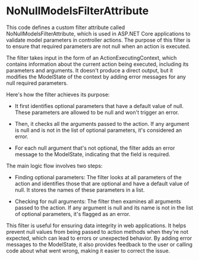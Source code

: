 # NoNullModelsFilterAttribute

This code defines a custom filter attribute called NoNullModelsFilterAttribute, which is used in ASP.NET Core applications to validate model parameters in controller actions. The purpose of this filter is to ensure that required parameters are not null when an action is executed.

The filter takes input in the form of an ActionExecutingContext, which contains information about the current action being executed, including its parameters and arguments. It doesn't produce a direct output, but it modifies the ModelState of the context by adding error messages for any null required parameters.

Here's how the filter achieves its purpose:

- It first identifies optional parameters that have a default value of null. These parameters are allowed to be null and won't trigger an error.

- Then, it checks all the arguments passed to the action. If any argument is null and is not in the list of optional parameters, it's considered an error.

- For each null argument that's not optional, the filter adds an error message to the ModelState, indicating that the field is required.

The main logic flow involves two steps:

- Finding optional parameters: The filter looks at all parameters of the action and identifies those that are optional and have a default value of null. It stores the names of these parameters in a list.

- Checking for null arguments: The filter then examines all arguments passed to the action. If any argument is null and its name is not in the list of optional parameters, it's flagged as an error.

This filter is useful for ensuring data integrity in web applications. It helps prevent null values from being passed to action methods when they're not expected, which can lead to errors or unexpected behavior. By adding error messages to the ModelState, it also provides feedback to the user or calling code about what went wrong, making it easier to correct the issue.